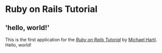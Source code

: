 # Ruby on Rails Tutorial

## 'hello, world!'

This is the first application for the [*Ruby on Rails Tutorial*](http://www.railstutorial.org/)
by [Michael Hartl](http://www.michaelhartl.com/). Hello, world!